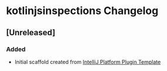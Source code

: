 <!-- Keep a Changelog guide -> https://keepachangelog.com -->

# kotlinjsinspections Changelog

## [Unreleased]
### Added
- Initial scaffold created from [IntelliJ Platform Plugin Template](https://github.com/JetBrains/intellij-platform-plugin-template)
